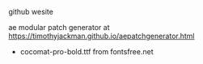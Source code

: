 github wesite

ae modular patch generator at https://timothyjackman.github.io/aepatchgenerator.html
- cocomat-pro-bold.ttf from fontsfree.net
